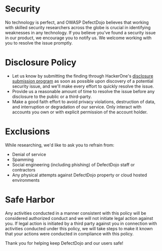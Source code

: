 # Security

No technology is perfect, and OWASP DefectDojo believes that working with skilled security researchers across the globe is crucial in identifying weaknesses in any technology. If you believe you've found a security issue in our product, we encourage you to notify us. We welcome working with you to resolve the issue promptly. 

# Disclosure Policy 
* Let us know by submitting the finding through HackerOne's [disclosure submission program](https://hackerone.com/defectdojo/reports/new) as soon as possible upon discovery of a potential security issue, and we'll make every effort to quickly resolve the issue. 
* Provide us a reasonable amount of time to resolve the issue before any disclosure to the public or a third-party. 
* Make a good faith effort to avoid privacy violations, destruction of data, and interruption or degradation of our service. Only interact with accounts you own or with explicit permission of the account holder. 

# Exclusions 
While researching, we'd like to ask you to refrain from: 
* Denial of service 
* Spamming 
* Social engineering (including phishing) of DefectDojo staff or contractors 
* Any physical attempts against DefectDojo property or cloud hosted environments 

# Safe Harbor 
Any activities conducted in a manner consistent with this policy will be considered authorized conduct and we will not initiate legal action against you. If legal action is initiated by a third party against you in connection with activities conducted under this policy, we will take steps to make it known that your actions were conducted in compliance with this policy. 

Thank you for helping keep DefectDojo and our users safe!
